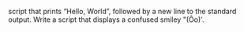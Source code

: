 script that prints “Hello, World”, followed by a new line to the standard output.
Write a script that displays a confused smiley "(Ôo)'.

